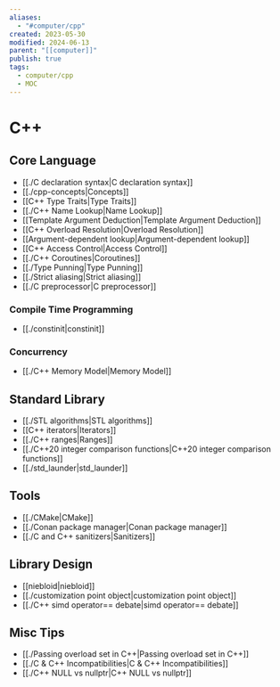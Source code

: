 ```yaml
---
aliases:
  - "#computer/cpp"
created: 2023-05-30
modified: 2024-06-13
parent: "[[computer]]"
publish: true
tags:
  - computer/cpp
  - MOC
---
```


# C++
## Core Language
- [[./C declaration syntax|C declaration syntax]]
- [[./cpp-concepts|Concepts]]
- [[C++ Type Traits|Type Traits]]
- [[./C++ Name Lookup|Name Lookup]]
- [[Template Argument Deduction|Template Argument Deduction]]
- [[C++ Overload Resolution|Overload Resolution]]
- [[Argument-dependent lookup|Argument-dependent lookup]]
- [[C++ Access Control|Access Control]]
- [[./C++ Coroutines|Coroutines]]
- [[./Type Punning|Type Punning]]
- [[./Strict aliasing|Strict aliasing]]
- [[./C preprocessor|C preprocessor]]
### Compile Time Programming
- [[./constinit|constinit]]

### Concurrency
- [[./C++ Memory Model|Memory Model]]

## Standard Library
- [[./STL algorithms|STL algorithms]]
- [[C++ iterators|Iterators]]
- [[./C++ ranges|Ranges]]
- [[./C++20 integer comparison functions|C++20 integer comparison functions]]
- [[./std_launder|std_launder]]

## Tools
- [[./CMake|CMake]]
- [[./Conan package manager|Conan package manager]]
- [[./C and C++ sanitizers|Sanitizers]]

## Library Design
- [[niebloid|niebloid]]
- [[./customization point object|customization point object]]
- [[./C++ simd operator== debate|simd operator== debate]]

## Misc Tips
- [[./Passing overload set in C++|Passing overload set in C++]]
- [[./C & C++ Incompatibilities|C & C++ Incompatibilities]]
- [[./C++ NULL vs nullptr|C++ NULL vs nullptr]]